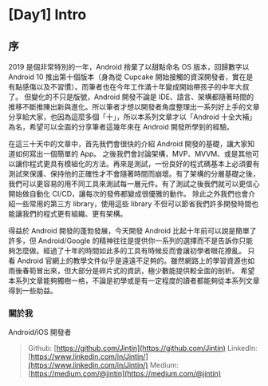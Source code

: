 # \[Day1\] Intro



## 序

2019 是個非常特別的一年，Android 捨棄了以甜點命名 OS 版本，回歸數字以 Android 10 推出第十個版本（身為從 Cupcake 開始接觸的資深開發者，實在是有點感傷以及不習慣）。而筆者也在今年工作滿十年變成開始帶孩子的中年大叔了。 但變化的不只是版號，Android 開發不論是 IDE、語言、架構都隨著時間的推移不斷推陳出新與進化。所以筆者才想以開發者角度整理出一系列好上手的文章分享給大家，也因為這麼多個「十」，所以本系列文章才以「Android 十全大補」為名，希望可以全面的分享筆者這幾年來在 Android 開發所學到的經驗。

在這三十天中的文章中，首先我們會很快的介紹 Android 開發的基礎，讓大家知道如何寫出一個簡單的 App。 之後我們會討論架構，MVP、MVVM、或是其他可以讓你程式更具有模組化的方法。再來是測試，一份良好的程式碼基本上必須要有測試來保護、保持他的正確性才不會隨著時間而崩壞。有了架構的分層基礎之後，我們可以更容易的用不同工具來測試每一層元件。有了測試之後我們就可以更信心開始做自動化 CI/CD，讓每次的發佈都變成很優雅的動作。 除此之外我們也會介紹一些常用的第三方 library，使用這些 library 不但可以節省我們許多開發時間也能讓我們的程式更有組織、更有架構。

得益於 Android 開發的蓬勃發展，今天開發 Android 比起十年前可以說是簡單了許多，但 Android/Google 的精神往往是提供你一系列的選擇而不是告訴你只能夠怎麼做。經過了十年的時間如此多的工具有時候反而會讓初學者眼花撩亂。 只看 Android 官網上的教學文件似乎是遠遠不足夠的。雖然網路上的學習資源也如雨後春筍冒出來，但大部分是碎片式的資訊，極少數能提供較全面的剖析。 希望本系列文章能夠獨樹一格，不論是初學或是有一定程度的讀者都能夠從本系列文章得到一些助益。

### 關於我

Android/iOS 開發者

> Github: [https://github.com/Jintin](https://github.com/Jintin) LinkedIn: [https://www.linkedin.com/in/Jintin/](https://www.linkedin.com/in/Jintin/) Medium: [https://medium.com/@jintin](https://medium.com/@jintin)


